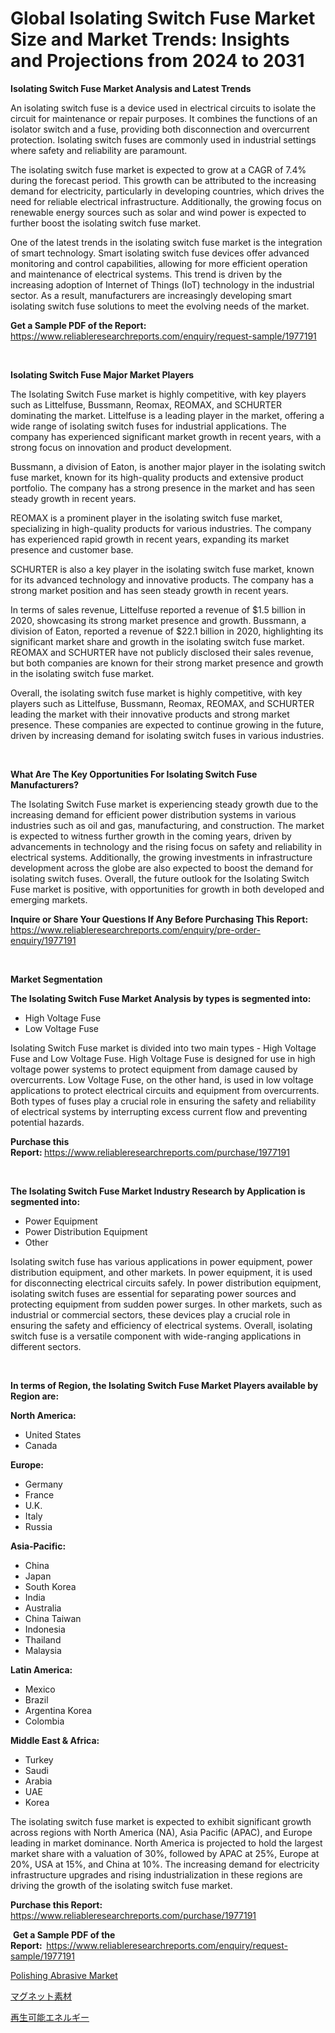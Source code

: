 <p><h1>Global Isolating Switch Fuse Market Size and Market Trends: Insights and Projections from 2024 to 2031</h1></p><p><strong>Isolating Switch Fuse Market Analysis and Latest Trends</strong></p>
<p><p>An isolating switch fuse is a device used in electrical circuits to isolate the circuit for maintenance or repair purposes. It combines the functions of an isolator switch and a fuse, providing both disconnection and overcurrent protection. Isolating switch fuses are commonly used in industrial settings where safety and reliability are paramount.</p><p>The isolating switch fuse market is expected to grow at a CAGR of 7.4% during the forecast period. This growth can be attributed to the increasing demand for electricity, particularly in developing countries, which drives the need for reliable electrical infrastructure. Additionally, the growing focus on renewable energy sources such as solar and wind power is expected to further boost the isolating switch fuse market.</p><p>One of the latest trends in the isolating switch fuse market is the integration of smart technology. Smart isolating switch fuse devices offer advanced monitoring and control capabilities, allowing for more efficient operation and maintenance of electrical systems. This trend is driven by the increasing adoption of Internet of Things (IoT) technology in the industrial sector. As a result, manufacturers are increasingly developing smart isolating switch fuse solutions to meet the evolving needs of the market.</p></p>
<p><strong>Get a Sample PDF of the Report:&nbsp;</strong> <a href="https://www.reliableresearchreports.com/enquiry/request-sample/1977191">https://www.reliableresearchreports.com/enquiry/request-sample/1977191</a></p>
<p>&nbsp;</p>
<p><strong>Isolating Switch Fuse Major Market Players</strong></p>
<p><p>The Isolating Switch Fuse market is highly competitive, with key players such as Littelfuse, Bussmann, Reomax, REOMAX, and SCHURTER dominating the market. Littelfuse is a leading player in the market, offering a wide range of isolating switch fuses for industrial applications. The company has experienced significant market growth in recent years, with a strong focus on innovation and product development.</p><p>Bussmann, a division of Eaton, is another major player in the isolating switch fuse market, known for its high-quality products and extensive product portfolio. The company has a strong presence in the market and has seen steady growth in recent years.</p><p>REOMAX is a prominent player in the isolating switch fuse market, specializing in high-quality products for various industries. The company has experienced rapid growth in recent years, expanding its market presence and customer base.</p><p>SCHURTER is also a key player in the isolating switch fuse market, known for its advanced technology and innovative products. The company has a strong market position and has seen steady growth in recent years.</p><p>In terms of sales revenue, Littelfuse reported a revenue of $1.5 billion in 2020, showcasing its strong market presence and growth. Bussmann, a division of Eaton, reported a revenue of $22.1 billion in 2020, highlighting its significant market share and growth in the isolating switch fuse market. REOMAX and SCHURTER have not publicly disclosed their sales revenue, but both companies are known for their strong market presence and growth in the isolating switch fuse market.</p><p>Overall, the isolating switch fuse market is highly competitive, with key players such as Littelfuse, Bussmann, Reomax, REOMAX, and SCHURTER leading the market with their innovative products and strong market presence. These companies are expected to continue growing in the future, driven by increasing demand for isolating switch fuses in various industries.</p></p>
<p>&nbsp;</p>
<p><strong>What Are The Key Opportunities For Isolating Switch Fuse Manufacturers?</strong></p>
<p><p>The Isolating Switch Fuse market is experiencing steady growth due to the increasing demand for efficient power distribution systems in various industries such as oil and gas, manufacturing, and construction. The market is expected to witness further growth in the coming years, driven by advancements in technology and the rising focus on safety and reliability in electrical systems. Additionally, the growing investments in infrastructure development across the globe are also expected to boost the demand for isolating switch fuses. Overall, the future outlook for the Isolating Switch Fuse market is positive, with opportunities for growth in both developed and emerging markets.</p></p>
<p><strong>Inquire or Share Your Questions If Any Before Purchasing This Report:</strong> <a href="https://www.reliableresearchreports.com/enquiry/pre-order-enquiry/1977191">https://www.reliableresearchreports.com/enquiry/pre-order-enquiry/1977191</a></p>
<p>&nbsp;</p>
<p><strong>Market Segmentation</strong></p>
<p><strong>The Isolating Switch Fuse Market Analysis by types is segmented into:</strong></p>
<p><ul><li>High Voltage Fuse</li><li>Low Voltage Fuse</li></ul></p>
<p><p>Isolating Switch Fuse market is divided into two main types - High Voltage Fuse and Low Voltage Fuse. High Voltage Fuse is designed for use in high voltage power systems to protect equipment from damage caused by overcurrents. Low Voltage Fuse, on the other hand, is used in low voltage applications to protect electrical circuits and equipment from overcurrents. Both types of fuses play a crucial role in ensuring the safety and reliability of electrical systems by interrupting excess current flow and preventing potential hazards.</p></p>
<p><strong>Purchase this Report:&nbsp;</strong><a href="https://www.reliableresearchreports.com/purchase/1977191">https://www.reliableresearchreports.com/purchase/1977191</a></p>
<p>&nbsp;</p>
<p><strong>The Isolating Switch Fuse Market Industry Research by Application is segmented into:</strong></p>
<p><ul><li>Power Equipment</li><li>Power Distribution Equipment</li><li>Other</li></ul></p>
<p><p>Isolating switch fuse has various applications in power equipment, power distribution equipment, and other markets. In power equipment, it is used for disconnecting electrical circuits safely. In power distribution equipment, isolating switch fuses are essential for separating power sources and protecting equipment from sudden power surges. In other markets, such as industrial or commercial sectors, these devices play a crucial role in ensuring the safety and efficiency of electrical systems. Overall, isolating switch fuse is a versatile component with wide-ranging applications in different sectors.</p></p>
<p>&nbsp;</p>
<p><strong>In terms of Region, the Isolating Switch Fuse Market Players available by Region are:</strong></p>
<p>
    <p> <strong> North America: </strong>
        <ul>
            <li>United States</li>
            <li>Canada</li>
        </ul>
        </p> 
    <p> <strong> Europe: </strong>
        <ul>
            <li>Germany</li>
            <li>France</li>
            <li>U.K.</li>
            <li>Italy</li>
            <li>Russia</li>
        </ul>
        </p> 
    <p> <strong> Asia-Pacific: </strong>
        <ul>
            <li>China</li>
            <li>Japan</li>
            <li>South Korea</li>
            <li>India</li>
            <li>Australia</li>
            <li>China Taiwan</li>
            <li>Indonesia</li>
            <li>Thailand</li>
            <li>Malaysia</li>
        </ul>
        </p> 
    <p> <strong> Latin America: </strong>
        <ul>
            <li>Mexico</li>
            <li>Brazil</li>
            <li>Argentina Korea</li>
            <li>Colombia</li>
        </ul>
        </p> 
    <p> <strong> Middle East & Africa: </strong>
        <ul>
            <li>Turkey</li>
            <li>Saudi</li>
            <li>Arabia</li>
            <li>UAE</li>
            <li>Korea</li>
        </ul>
    </p>
    </p>
<p><p>The isolating switch fuse market is expected to exhibit significant growth across regions with North America (NA), Asia Pacific (APAC), and Europe leading in market dominance. North America is projected to hold the largest market share with a valuation of 30%, followed by APAC at 25%, Europe at 20%, USA at 15%, and China at 10%. The increasing demand for electricity infrastructure upgrades and rising industrialization in these regions are driving the growth of the isolating switch fuse market.</p></p>
<p><strong>Purchase this Report: </strong><a href="https://www.reliableresearchreports.com/purchase/1977191">https://www.reliableresearchreports.com/purchase/1977191</a></p>
<p>&nbsp;<strong>Get a Sample PDF of the Report:&nbsp;&nbsp;</strong><a href="https://www.reliableresearchreports.com/enquiry/request-sample/1977191">https://www.reliableresearchreports.com/enquiry/request-sample/1977191</a></p>
<p><strong></strong></p>
<p><p><a href="https://cedar-agate-3da.notion.site/Polishing-Abrasive-Market-A-Comprehensive-Report-of-its-Market-Share-Growth-Trends-2024-2031-6a278ccc78c8430c93543509696b4c43">Polishing Abrasive Market</a></p><p><a href="https://github.com/marbadji/Market-Research-Report-List-1/blob/main/712058817072.md">マグネット素材</a></p><p><a href="https://github.com/KaydenJohns1964/Market-Research-Report-List-1/blob/main/289689917073.md">再生可能エネルギー</a></p></p>
